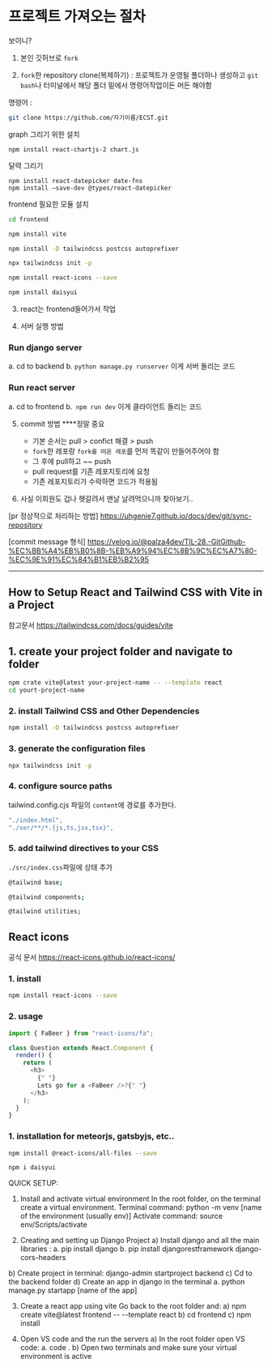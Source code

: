 # 프로젝트 가져오는 절차

보이니?

1. 본인 깃허브로 `fork`

2. `fork`한 repository clone(복제하기) : 프로젝트가 운영될 폴더하나 생성하고 `git bash`나 터미널에서 해당 폴더 밑에서 명령어작업이든 머든 해야함

명령어 :

```bash
git clone https://github.com/자기이름/ECST.git
```

graph 그리기 위한 설치

```
npm install react-chartjs-2 chart.js
```

달력 그리기

```
npm install react-datepicker date-fns
npm install —save-dev @types/react-datepicker
```

frontend 필요한 모듈 설치

```bash
cd frontend

npm install vite

npm install -D tailwindcss postcss autoprefixer

npx tailwindcss init -p

npm install react-icons --save

npm install daisyui
```

3. react는 frontend들어가서 작업

4. 서버 실행 방법

### Run django server

a. cd to backend
b. `python manage.py runserver` 이게 서버 돌리는 코드

### Run react server

a. cd to frontend
b.` npm run dev` 이게 클라이언트 돌리는 코드

5. commit 방법 \*\*\*\*정말 중요

   - 기본 순서는 pull > confict 해결 > push
   - `fork`한 레포랑 `fork를 떠온 레포`를 먼저 똑같이 만들어주어야 함
   - 그 후에 pull하고 ~~ push
   - pull request를 기존 레포지토리에 요청
   - 기존 레포지토리가 수락하면 코드가 적용됨

6. 사실 이희원도 겁나 헷갈려서 맨날 날려먹으니까 찾아보기..

[pr 정상적으로 처리하는 방법]
https://uhgenie7.github.io/docs/dev/git/sync-repository

[commit message 형식]
https://velog.io/@palza4dev/TIL-28.-GitGithub-%EC%BB%A4%EB%B0%8B-%EB%A9%94%EC%8B%9C%EC%A7%80-%EC%9E%91%EC%84%B1%EB%B2%95

---

## How to Setup React and Tailwind CSS with Vite in a Project

참고문서
https://tailwindcss.com/docs/guides/vite

## 1. create your project folder and navigate to folder

```bash
npm crate vite@latest your-project-name -- --template react
cd yourt-project-name
```

### 2. install Tailwind CSS and Other Dependencies

```bash
npm install -D tailwindcss postcss autoprefixer
```

### 3. generate the configuration files

```bash
npx tailwindcss init -p
```

### 4. configure source paths

tailwind.config.cjs 파일의 `content`에 경로를 추가한다.

```javascript
"./index.html",
"./ser/**/*.{js,ts,jsx,tsx}",
```

### 5. add tailwind directives to your CSS

`./src/index.css`파일에 상태 추가

```bash
@tailwind base;

@tailwind components;

@tailwind utilities;
```

## React icons

공식 문서
https://react-icons.github.io/react-icons/

### 1. install

```bash
npm install react-icons --save
```

### 2. usage

```javascript
import { FaBeer } from "react-icons/fa";

class Question extends React.Component {
  render() {
    return (
      <h3>
        {" "}
        Lets go for a <FaBeer />?{" "}
      </h3>
    );
  }
}
```

### 1. installation for meteorjs, gatsbyjs, etc..

```bash
npm install @react-icons/all-files --save
```

```bash
npm i daisyui
```

QUICK SETUP:

1. Install and activate virtual environment
   In the root folder, on the terminal create a virtual environment.
   Terminal command: python -m venv [name of the environment (usually env)]
   Activate command: source env/Scripts/activate

2. Creating and setting up Django Project
   a) Install django and all the main libraries :
   a. pip install django
   b. pip install djangorestframework django-cors-headers

b) Create project in terminal: django-admin startproject backend
c) Cd to the backend folder
d) Create an app in django in the terminal
a. python manage.py startapp [name of the app]

3. Create a react app using vite
   Go back to the root folder and:
   a) npm create vite@latest frontend -- --template react
   b) cd frontend
   c) npm install

4. Open VS code and the run the servers
   a) In the root folder open VS code:
   a. code .
   b) Open two terminals and make sure your virtual environment is active
